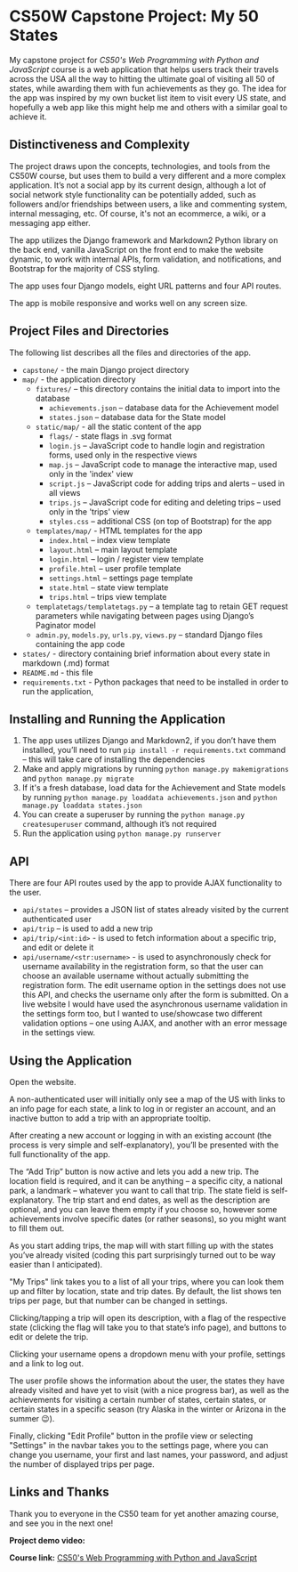 # CS50W Capstone Project: My 50 States

My capstone project for *CS50's Web Programming with Python and JavaScript* course is a web application that helps users track their travels across the USA all the way to hitting the ultimate goal of visiting all 50 of states, while awarding them with fun achievements as they go. The idea for the app was inspired by my own bucket list item to visit every US state, and hopefully a web app like this might help me and others with a similar goal to achieve it.

## Distinctiveness and Complexity

The project draws upon the concepts, technologies, and tools from the CS50W course, but uses them to build a very different and a more complex application. It’s not a social app by its current design, although a lot of social network style functionality can be potentially added, such as followers and/or friendships between users, a like and commenting system, internal messaging, etc. Of course, it's not an ecommerce, a wiki, or a messaging app either.

The app utilizes the Django framework and Markdown2 Python library on the back end, vanilla JavaScript on the front end to make the website dynamic, to work with internal APIs, form validation, and notifications, and Bootstrap for the majority of CSS styling.

The app uses four Django models, eight URL patterns and four API routes.

The app is mobile responsive and works well on any screen size.

## Project Files and Directories

The following list describes all the files and directories of the app.

- `capstone/` - the main Django project directory
- `map/` - the application directory
    - `fixtures/` – this directory contains the initial data to import into the database
        - `achievements.json` – database data for the Achievement model
        - `states.json` – database data for the State model
    - `static/map/` - all the static content of the app
        - `flags/` - state flags in .svg format
        - `login.js` – JavaScript code to handle login and registration forms, used only in the respective views
        - `map.js` – JavaScript code to manage the interactive map, used only in the 'index' view
        - `script.js` – JavaScript code for adding trips and alerts – used in all views
        - `trips.js` – JavaScript code for editing and deleting trips – used only in the 'trips' view
        - `styles.css` – additional CSS (on top of Bootstrap) for the app
    - `templates/map/` - HTML templates for the app
        - `index.html` – index view template
        - `layout.html` – main layout template
        - `login.html` – login / register view template
        - `profile.html` – user profile template
        - `settings.html` – settings page template
        - `state.html` – state view template
        - `trips.html` – trips view template
    - `templatetags/templatetags.py` – a template tag to retain GET request parameters while navigating between pages using Django’s Paginator model
    - `admin.py`, `models.py`, `urls.py`, `views.py` – standard Django files containing the app code
- `states/` - directory containing brief information about every state in markdown (.md) format
- `README.md` - this file
- `requirements.txt` - Python packages that need to be installed in order to run the application,

## Installing and Running the Application

1. The app uses utilizes Django and Markdown2, if you don’t have them installed, you’ll need to run `pip install -r requirements.txt` command – this will take care of installing the dependencies
2. Make and apply migrations by running `python manage.py makemigrations` and `python manage.py migrate`
3. If it's a fresh database, load data for the Achievement and State models by running `python manage.py loaddata achievements.json` and `python manage.py loaddata states.json`
4. You can create a superuser by running the `python manage.py createsuperuser` command, although it’s not required
5. Run the application using `python manage.py runserver`

## API

There are four API routes used by the app to provide AJAX functionality to the user.

- `api/states` – provides a JSON list of states already visited by the current authenticated user
- `api/trip` – is used to add a new trip
- `api/trip/<int:id>` - is used to fetch information about a specific trip, and edit or delete it
- `api/username/<str:username>` - is used to asynchronously check for username availability in the registration form, so that the user can choose an available username without actually submitting the registration form. The edit username option in the settings does not use this API, and checks the username only after the form is submitted. On a live website I would have used the asynchronous username validation in the settings form too, but I wanted to use/showcase two different validation options – one using AJAX, and another with an error message in the settings view.

## Using the Application

Open the website.

A non-authenticated user will initially only see a map of the US with links to an info page for each state, a link to log in or register an account, and an inactive button to add a trip with an appropriate tooltip.

After creating a new account or logging in with an existing account (the process is very simple and self-explanatory), you’ll be presented with the full functionality of the app.

The “Add Trip” button is now active and lets you add a new trip. The location field is required, and it can be anything – a specific city, a national park, a landmark – whatever you want to call that trip. The state field is self-explanatory. The trip start and end dates, as well as the description are optional, and you can leave them empty if you choose so, however some achievements involve specific dates (or rather seasons), so you might want to fill them out.

As you start adding trips, the map will with start filling up with the states you’ve already visited (coding this part surprisingly turned out to be way easier than I anticipated).

"My Trips" link takes you to a list of all your trips, where you can look them up and filter by location, state and trip dates. By default, the list shows ten trips per page, but that number can be changed in settings.

Clicking/tapping a trip will open its description, with a flag of the respective state (clicking the flag will take you to that state’s info page), and buttons to edit or delete the trip.

Clicking your username opens a dropdown menu with your profile, settings and a link to log out.

The user profile shows the information about the user, the states they have already visited and have yet to visit (with a nice progress bar), as well as the achievements for visiting a certain number of states, certain states, or certain states in a specific season (try Alaska in the winter or Arizona in the summer 😉).

Finally, clicking "Edit Profile" button in the profile view or selecting "Settings" in the navbar takes you to the settings page, where you can change you username, your first and last names, your password, and adjust the number of displayed trips per page.

## Links and Thanks

Thank you to everyone in the CS50 team for yet another amazing course, and see you in the next one!

**Project demo video:**

**Course link:** [CS50's Web Programming with Python and JavaScript](https://www.edx.org/course/cs50s-web-programming-with-python-and-javascript)
